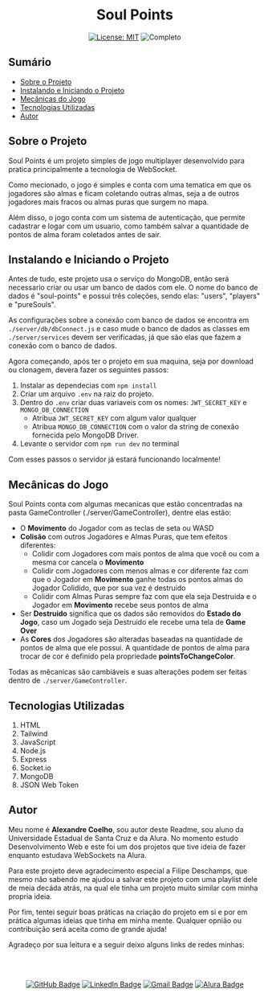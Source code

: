 <h1 align="center"> Soul Points </h1>

<div align="center">

  <a href="https://github.com/coelhoalexandre/projeto-alura-alfood/blob/master/LICENSE" target="_blank"><img src="https://img.shields.io/badge/License-MIT-yellow.svg" alt="License: MIT"></a> <img src="https://img.shields.io/badge/Completo-lightgreen.svg" alt="Completo">

</div>

## Sumário

- [Sobre o Projeto](#sobre-o-projeto)
- [Instalando e Iniciando o Projeto](#instalando-e-iniciando-o-projeto)
- [Mecânicas do Jogo](#mecânicas-do-jogo)
- [Tecnologias Utilizadas](#tecnologias-utilizadas)
- [Autor](#autor)

## Sobre o Projeto

Soul Points é um projeto simples de jogo multiplayer desenvolvido para pratica principalmente a tecnologia de WebSocket.

Como mecionado, o jogo é simples e conta com uma tematica em que os jogadores são almas e ficam coletando outras almas, seja a de outros jogadores mais fracos ou almas puras que surgem no mapa. 

Além disso, o jogo conta com um sistema de autenticação, que permite cadastrar e logar com um usuario, como também salvar a quantidade de pontos de alma foram coletados antes de sair.

## Instalando e Iniciando o Projeto

Antes de tudo, este projeto usa o serviço do MongoDB, então será necessario criar ou usar um banco de dados com ele. O nome do banco de dados é "soul-points" e possui três coleções, sendo elas: "users", "players" e "pureSouls". 

As configurações sobre a conexão com banco de dados se encontra em `./server/db/dbConnect.js` e caso mude o banco de dados as classes em `./server/services` devem ser verificadas, já que são elas que fazem a conexão com o banco de dados.

Agora começando, após ter o projeto em sua maquina, seja por download ou clonagem, devera fazer os seguintes passos:

1. Instalar as dependecias com `npm install`
3. Criar um arquivo `.env` na raiz do projeto.
4. Dentro do `.env` criar duas variaveis com os nomes: `JWT_SECRET_KEY` e `MONGO_DB_CONNECTION`
   - Atribua `JWT_SECRET_KEY` com algum valor qualquer
   - Atribua `MONGO_DB_CONNECTION` com o valor da string de conexão fornecida pelo MongoDB Driver.
5. Levante o servidor com `npm run dev` no terminal

Com esses passos o servidor já estará funcionando localmente!

## Mecânicas do Jogo

Soul Points conta com algumas mecanicas que estão concentradas na pasta GameController (./server/GameController), dentre elas estão:

- O **Movimento** do Jogador com as teclas de seta ou WASD
- **Colisão** com outros Jogadores e Almas Puras, que tem efeitos diferentes:
  - Colidir com Jogadores com mais pontos de alma que você ou com a mesma cor cancela o **Movimento**
  - Colidir com Jogadores com menos almas e cor diferente faz com que o Jogador em **Movimento** ganhe todas os pontos almas do Jogador Colidido, que por sua vez é destruido
  - Colidir com Almas Puras sempre faz com que ela seja Destruida e o Jogador em **Movimento** recebe seus pontos de alma
- Ser **Destruido** significa que os dados são removidos do **Estado do Jogo**, caso um Jogado seja Destruido ele recebe uma tela de **Game Over**
- As **Cores** dos Jogadores são alteradas baseadas na quantidade de pontos de alma que ele possui. A quantidade de pontos de alma para trocar de cor é definido pela propriedade **pointsToChangeColor**. 

Todas as mêcanicas são cambiáveis e suas alterações podem ser feitas dentro de `./server/GameController`.

## Tecnologias Utilizadas

1. HTML
2. Tailwind
3. JavaScript
4. Node.js
5. Express
6. Socket.io
7. MongoDB
8. JSON Web Token

## Autor
Meu nome é **Alexandre Coelho**, sou autor deste Readme, sou aluno da Universidade Estadual de Santa Cruz e da Alura. No momento estudo Desenvolvimento Web e este foi um dos projetos que tive ideia de fazer enquanto estudava WebSockets na Alura.

Para este projeto deve agradecimento especial a Filipe Deschamps, que mesmo não sabendo me ajudou a salvar este projeto com uma playlist dele de meia decáda atrás, na qual ele tinha um projeto muito similar com minha propria ideia.

Por fim, tentei seguir boas práticas na criação do projeto em si e por em prática algumas ideias que tinha em minha mente. Qualquer opnião ou contribuição será aceita como de grande ajuda!

Agradeço por sua leitura e a seguir deixo alguns links de redes minhas:

<br>

<br>

<div align="center">

<a href = "https://github.com/coelhoalexandre"><img src="https://img.shields.io/badge/GitHub-%23333?style=for-the-badge&logo=github&logoColor=white" alt="GitHub Badge"></a>
<a href="https://www.linkedin.com/in/-coelhoalexandre/" target="_blank"><img src="https://img.shields.io/badge/-LinkedIn-%230077B5?style=for-the-badge&logo=linkedin&logoColor=white" alt="LinkedIn Badge"></a>
<a href = "mailto:alexandrecoelhocontato@gmail.com" target="_blank"><img src="https://img.shields.io/badge/-Gmail-critical?style=for-the-badge&logo=gmail&logoColor=white" target="_blank" alt="Gmail Badge"></a>
<a href = "https://cursos.alura.com.br/user/coelhoalexandre" target="_blank"><img src="https://img.shields.io/badge/Alura-0747a6?style=for-the-badge&logo=alura&logoColor=white" target="_blank" alt="Alura Badge"></a>
